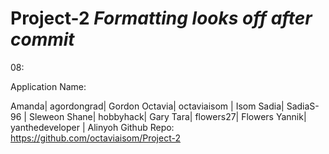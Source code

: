 # Project-2     *Formatting looks off after commit*

08:

Application Name: 

Amanda| agordongrad| Gordon
Octavia| octaviaisom | Isom
Sadia| SadiaS-96 | Sleweon
Shane| hobbyhack| Gary
Tara| flowers27| Flowers
Yannik| yanthedeveloper | Alinyoh
Github Repo: https://github.com/octaviaisom/Project-2
